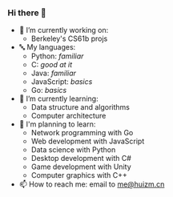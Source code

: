 ### Hi there 👋

<!--
**huizm/huizm** is a ✨ _special_ ✨ repository because its `README.md` (this file) appears on your GitHub profile.

Here are some ideas to get you started:

- 🔭 I’m currently working on ...
- 🌱 I’m currently learning ...
- 👯 I’m looking to collaborate on ...
- 🤔 I’m looking for help with ...
- 💬 Ask me about ...
- 📫 How to reach me: ...
- 😄 Pronouns: ...
- ⚡ Fun fact: ...
-->

- 🔭 I’m currently working on:
  - Berkeley's CS61b projs
- 🔤 My languages:
  - Python: *familiar*
  - C: *good at it*
  - Java: *familiar*
  - JavaScript: *basics*
  - Go: *basics*
- 🌱 I’m currently learning:
  - Data structure and algorithms
  - Computer architecture
- 📌 I'm planning to learn:
  - Network programming with Go
  - Web development with JavaScript
  - Data science with Python
  - Desktop development with C#
  - Game development with Unity
  - Computer graphics with C++
- 📫 How to reach me: email to me@huizm.cn
